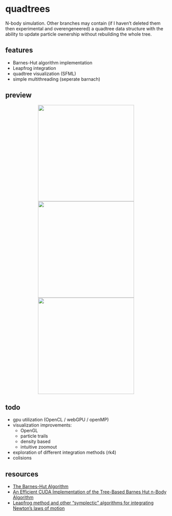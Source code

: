 # quadtrees
N-body simulation. Other branches may contain (if I haven’t deleted them then experimental and overengeneered) a quadtree data structure with the ability to update particle ownership without rebuilding the whole tree.

## features
- Barnes-Hut algorithm implementation
- Leapfrog integration
- quadtree visualization (SFML)
- simple multithreading (seperate barnach)

## preview
<p align="center">
<img src="https://github.com/user-attachments/assets/1138bcb9-2cab-432b-afb0-1a53b9b5f116" width=300>

<img src="https://github.com/user-attachments/assets/f4974be8-922e-4953-bed3-422cc8ed4134" width=300>

<img src="https://github.com/user-attachments/assets/29dbb7b3-954c-41f4-94b6-67001e117b2b" width=300>
</p>

## todo
- gpu utilization (OpenCL / webGPU / openMP)
- visualization improvements:
  - OpenGL
  - particle trails
  - density based
  - intuitive zoomout 
- exploration of different integration methods (rk4)
- colisions

## resources
- [The Barnes-Hut Algorithm](https://arborjs.org/docs/barnes-hut)
- [An Efficient CUDA Implementation of the Tree-Based Barnes Hut n-Body Algorithm](https://cs.wmich.edu/gupta/teaching/cs5260/5260Sp15web/studentProjects/white+loftus%20nBodySimulations/nbody-problem.pdf)
- [Leapfrog method and other “symplectic” algorithms for integrating Newton’s laws of motion](https://courses.physics.ucsd.edu/2019/Winter/physics141/Assignments/leapfrog.pdf)

